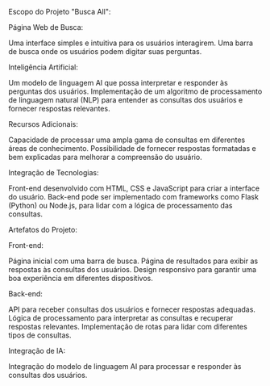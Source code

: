 Escopo do Projeto "Busca All":

Página Web de Busca:

Uma interface simples e intuitiva para os usuários interagirem.
Uma barra de busca onde os usuários podem digitar suas perguntas.

Inteligência Artificial:

Um modelo de linguagem AI que possa interpretar e responder às perguntas dos usuários.
Implementação de um algoritmo de processamento de linguagem natural (NLP) para entender as consultas dos usuários e fornecer respostas relevantes.

Recursos Adicionais:

Capacidade de processar uma ampla gama de consultas em diferentes áreas de conhecimento.
Possibilidade de fornecer respostas formatadas e bem explicadas para melhorar a compreensão do usuário.

Integração de Tecnologias:

Front-end desenvolvido com HTML, CSS e JavaScript para criar a interface do usuário.
Back-end pode ser implementado com frameworks como Flask (Python) ou Node.js, para lidar com a lógica de processamento das consultas.

Artefatos do Projeto:

Front-end:

Página inicial com uma barra de busca.
Página de resultados para exibir as respostas às consultas dos usuários.
Design responsivo para garantir uma boa experiência em diferentes dispositivos.

Back-end:

API para receber consultas dos usuários e fornecer respostas adequadas.
Lógica de processamento para interpretar as consultas e recuperar respostas relevantes.
Implementação de rotas para lidar com diferentes tipos de consultas.

Integração de IA:

Integração do modelo de linguagem AI para processar e responder às consultas dos usuários.
